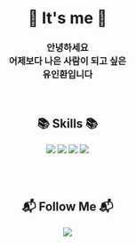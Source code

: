 # <div align='center'> 👋 It's me 👋 </div>

### <div align='center'> 안녕하세요 <br/> 어제보다 나은 사람이 되고 싶은 <br/> 유인환입니다 </div>

<br/>

## <div align='center'> 📚 Skills 📚 </div>

<div align='center'>
  <img src="https://img.shields.io/badge/html5-E34F26?style=for-the-badge&logo=html5&logoColor=white"/></a>
  <img src="https://img.shields.io/badge/Css3-1572B6?style=for-the-badge&logo=css3&logoColor=white"/></a>
  <img src="https://img.shields.io/badge/Javascript-ffb13b?style=for-the-badge&logo=javascript&logoColor=white"/></a>
  <img src="https://img.shields.io/badge/React-0088CC?style=for-the-badge&logo=react&logoColor=white"/></a>
</div>

<br/><br/>

## <div align='center'> 📬 Follow Me 📬 </div>

<div align='center'>
  <a href='mailto:yih1612@gmail.com'>
    <img src="https://img.shields.io/badge/ GMAIL-EA4335?style=for-the-badge&logo=Gmail&logoColor=white"&link=mailto:yih1612@gmail.com/> 
  </a>
</div>



<!--
**yih1612/yih1612** is a ✨ _special_ ✨ repository because its `README.md` (this file) appears on your GitHub profile.

Here are some ideas to get you started:

- 🔭 I’m currently working on ...
- 🌱 I’m currently learning ...
- 👯 I’m looking to collaborate on ...
- 🤔 I’m looking for help with ...
- 💬 Ask me about ...
- 📫 How to reach me: ...
- 😄 Pronouns: ...
- ⚡ Fun fact: ...
-->
